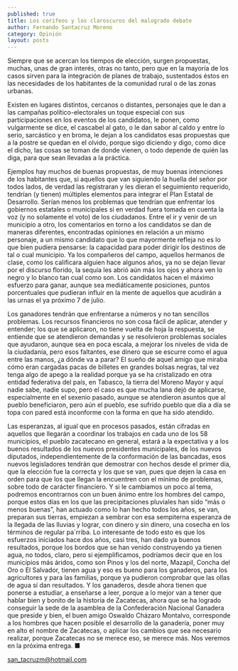 ```yaml
---
published: true
title: Los corifeos y los claroscuros del malogrado debate
author: Fernando Santacruz Moreno
category: Opinión
layout: posts
---
```


Siempre que se acercan los tiempos de elección, surgen propuestas, muchas, unas de gran interés, otras no tanto, pero que en la mayoría de los casos sirven para la integración de planes de trabajo, sustentados éstos en las necesidades de los habitantes de la comunidad rural o de las zonas urbanas.

Existen en lugares distintos, cercanos o distantes, personajes que le dan a las campañas político-electorales un toque especial con sus participaciones en los eventos de los candidatos, le ponen, como vulgarmente se dice, el cascabel al gato, o le dan sabor al caldo y entre lo serio, sarcástico y en broma, le dejan a los candidatos esas propuestas que a la postre se quedan en el olvido, porque sigo diciendo y digo, como dice el dicho, las cosas se toman de donde vienen, o todo depende de quién las diga, para que sean llevadas a la práctica.

Ejemplos hay muchos de buenas propuestas, de muy buenas intenciones de los habitantes que, si aquellos que van siguiendo la huella del señor por todos lados, de verdad las registraran y les dieran el seguimiento requerido, tendrían (y tienen) múltiples elementos para integrar el Plan Estatal de Desarrollo. Serían menos los problemas que tendrían que enfrentar los gobiernos estatales o municipales si en verdad fuera tomada en cuenta la voz (y no solamente el voto) de los ciudadanos.
Entre el ir y venir de un municipio a otro, los comentarios en torno a los candidatos se dan de maneras diferentes, encontradas opiniones en relación a un mismo personaje, a un mismo candidato que lo que mayormente refleja no es lo que bien pudiera pensarse: la capacidad para poder dirigir los destinos de tal o cual municipio. Ya los compañeros del campo, aquellos hermanos de clase, como los calificara alguien hace algunos años, ya no se dejan llevar por el discurso florido, la sequía les abrió aún más los ojos y ahora ven lo negro y lo blanco tan cual como son. Los candidatos hacen el máximo esfuerzo para ganar, aunque sea mediáticamente posiciones, puntos porcentuales que pudieran influir en la mente de aquellos que acudirán a las urnas el ya próximo 7 de julio.

Los ganadores tendrán que enfrentarse a números y no tan sencillos problemas. Los recursos financieros no son cosa fácil de aplicar, atender y entender; los que se aplicaron, no tiene vuelta de hoja la respuesta, se entiende que se atendieron demandas y se resolvieron problemas sociales que ayudaron, aunque sea en poca escala, a mejorar los niveles de vida de la ciudadanía, pero esos faltantes, ese dinero que se escurre como el agua entre las manos, ¿a dónde va a parar? El sueño de aquel amigo que miraba cómo eran cargadas pacas de billetes en grandes bolsas negras, tal vez tenga algo de apego a la realidad porque ya se ha cristalizado en otra entidad federativa del país, en Tabasco, la tierra del Moreno Mayor y aquí nadie sabe, nadie supo, pero el caso es que mucha lana dejó de aplicarse, especialmente en el sexenio pasado, aunque se atendieron asuntos que al pueblo beneficiaron, pero aún el pueblo, ese sufrido pueblo que día a día se topa con pared está inconforme con la forma en que ha sido atendido.

Las esperanzas, al igual que en procesos pasados, están cifradas en aquellos que llegarán a coordinar los trabajos en cada uno de los 58 municipios, el pueblo zacatecano en general, estará a la expectativa y a los buenos resultados de los nuevos presidentes municipales, de los nuevos diputados, independientemente de la conformación de las bancadas, esos nuevos legisladores tendrán que demostrar con hechos desde el primer día, que la elección fue la correcta y los que se van, pues que dejen la casa en orden para que los que llegan la encuentren con el mínimo de problemas, sobre todo de carácter financiero.
Y si le cambiamos un poco al tema, podremos encontrarnos con un buen ánimo entre los hombres del campo, porque estos días en los que las precipitaciones pluviales han sido “más o menos buenas”, han actuado como lo han hecho todos los años, se van, preparan sus tierras, empiezan a sembrar con esa sempiterna esperanza de la llegada de las lluvias y lograr, con dinero y sin dinero, una cosecha en los términos de regular pa´rriba. Lo interesante de todo esto es que los esfuerzos iniciados hace dos años, casi tres, han dado ya buenos resultados, porque los bordos que se han venido construyendo ya tienen agua, no todos, claro, pero si ejemplificamos, podríamos decir que en los municipios más áridos, como son Pinos y los del norte, Mazapil, Concha del Oro o El Salvador, tienen agua y eso es bueno para los ganaderos, para los agricultores y para las familias, porque ya pudieron comprobar que las ollas de agua sí dan resultados.
Y los ganaderos, desde ahora tienen que ponerse a estudiar, a enseñarse a leer, porque a lo mejor van a tener que hablar bien y bonito de la historia de Zacatecas, ahora que se ha logrado conseguir la sede de la asamblea de la Confederación Nacional Ganadera que preside y bien, el buen amigo Oswaldo Cházaro Montalvo, corresponde a los hombres que hacen posible el desarrollo de la ganadería, poner muy en alto el nombre de Zacatecas, o aplicar los cambios que sea necesario realizar, porque Zacatecas no se merece eso, se merece más.
Nos veremos en la próxima entrega. ■

san_tacruzm@hotmail.com
